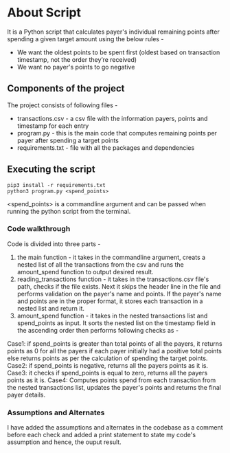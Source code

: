# About Script 
It is a Python script that calculates payer's individual remaining points after spending a given target amount using the below rules - 

* We want the oldest points to be spent first (oldest based on transaction timestamp, not the order they’re received)
* We want no payer's points to go negative

## Components of the project
The project consists of following files - 

* transactions.csv - a csv file with the information payers, points and timestamp for each entry
* program.py - this is the main code that computes remaining points per payer after spending a target points
* requirements.txt - file with all the packages and dependencies 

## Executing the script 
```
pip3 install -r requirements.txt
python3 program.py <spend_points>
```

<spend_points> is a commandline argument and can be passed when running the python script from the terminal. 

### Code walkthrough 

Code is divided into three parts - 
1. the main function - it takes in the commandline argument, creats a nested list of all the transactions from the csv and runs the amount_spend function to output desired result. 
2. reading_transactions function - it takes in the transactions.csv file's path, checks if the file exists. Next it skips the header line in the file and performs validation on the payer's name and points. If the payer's name and points are in the proper format, it stores each transaction in a nested list and return it. 
3. amount_spend function - it takes in the nested transactions list and spend_points as input. It sorts the nested list on the timestamp field in the ascending order then performs following checks as -

Case1: if spend_points is greater than total points of all the payers, it returns points as 0 for all the payers if each payer initially had a positive total points else returns points as per the calculation of spending the target points.
Case2: if spend_points is negative, returns all the payers points as it is. 
Case3: it checks if spend_points is equal to zero, returns all the payers points as it is.
Case4: Computes points spend from each transaction from the nested transactions list, updates the payer's points and returns the final payer details. 

### Assumptions and Alternates 

I have added the assumptions and alternates in the codebase as a comment before each check and added a print statement to state my code's assumption and hence, the ouput result. 

